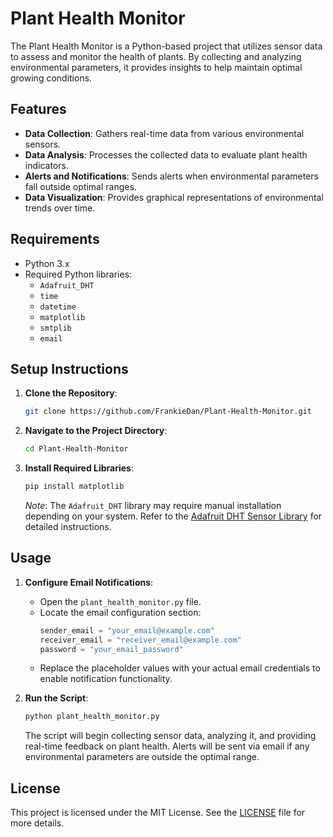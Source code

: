 
# Plant Health Monitor

The Plant Health Monitor is a Python-based project that utilizes sensor data to assess and monitor the health of plants. By collecting and analyzing environmental parameters, it provides insights to help maintain optimal growing conditions.

## Features

- **Data Collection**: Gathers real-time data from various environmental sensors.
- **Data Analysis**: Processes the collected data to evaluate plant health indicators.
- **Alerts and Notifications**: Sends alerts when environmental parameters fall outside optimal ranges.
- **Data Visualization**: Provides graphical representations of environmental trends over time.

## Requirements

- Python 3.x
- Required Python libraries:
  - `Adafruit_DHT`
  - `time`
  - `datetime`
  - `matplotlib`
  - `smtplib`
  - `email`

## Setup Instructions

1. **Clone the Repository**:
   ```bash
   git clone https://github.com/FrankieDan/Plant-Health-Monitor.git
   ```
2. **Navigate to the Project Directory**:
   ```bash
   cd Plant-Health-Monitor
   ```
3. **Install Required Libraries**:
   ```bash
   pip install matplotlib
   ```
   *Note*: The `Adafruit_DHT` library may require manual installation depending on your system. Refer to the [Adafruit DHT Sensor Library](https://github.com/adafruit/Adafruit_Python_DHT) for detailed instructions.

## Usage

1. **Configure Email Notifications**:
   - Open the `plant_health_monitor.py` file.
   - Locate the email configuration section:
     ```python
     sender_email = "your_email@example.com"
     receiver_email = "receiver_email@example.com"
     password = "your_email_password"
     ```
   - Replace the placeholder values with your actual email credentials to enable notification functionality.

2. **Run the Script**:
   ```bash
   python plant_health_monitor.py
   ```
   The script will begin collecting sensor data, analyzing it, and providing real-time feedback on plant health. Alerts will be sent via email if any environmental parameters are outside the optimal range.

## License

This project is licensed under the MIT License. See the [LICENSE](LICENSE) file for more details.
